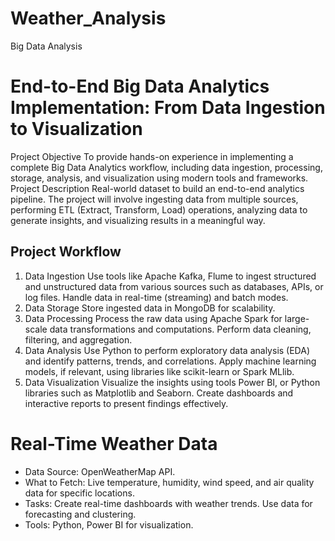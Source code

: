 # Weather_Analysis
Big Data Analysis
# End-to-End Big Data Analytics Implementation: From Data Ingestion to Visualization
Project Objective
To provide hands-on experience in implementing a complete Big Data Analytics workflow, including data ingestion, processing, storage, analysis, and visualization using modern tools and frameworks.
Project Description
Real-world dataset to build an end-to-end analytics pipeline. The project will involve ingesting data from multiple sources, performing ETL (Extract, Transform, Load) operations, analyzing data to generate insights, and visualizing results in a meaningful way.
## Project Workflow
1. Data Ingestion
Use tools like Apache Kafka, Flume to ingest structured and unstructured data from various sources such as databases, APIs, or log files.
Handle data in real-time (streaming) and batch modes.
2. Data Storage
Store ingested data in  MongoDB for scalability.
3. Data Processing
Process the raw data using Apache Spark  for large-scale data transformations and computations.
Perform data cleaning, filtering, and aggregation.
4. Data Analysis
Use Python to perform exploratory data analysis (EDA) and identify patterns, trends, and correlations.
Apply machine learning models, if relevant, using libraries like scikit-learn or Spark MLlib.
5. Data Visualization
Visualize the insights using tools  Power BI, or Python libraries such as Matplotlib and Seaborn.
Create dashboards and interactive reports to present findings effectively.

# Real-Time Weather Data
- Data Source: OpenWeatherMap API.
- What to Fetch: Live temperature, humidity, wind speed, and air quality data for specific locations.
- Tasks:
Create real-time dashboards with weather trends.
Use data for forecasting and clustering.
- Tools: Python, Power BI for visualization.
